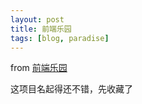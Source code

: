 ```yaml
---
layout: post
title: 前端乐园
tags: [blog, paradise]
---
```


from [前端乐园](https://share.aoping.club/#%E7%9B%AE%E5%BD%95)

这项目名起得还不错，先收藏了
